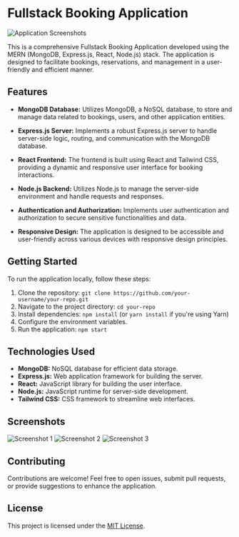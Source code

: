 # Fullstack Booking Application

![Application Screenshots](link-to-screenshot)

This is a comprehensive Fullstack Booking Application developed using the MERN (MongoDB, Express.js, React, Node.js) stack. The application is designed to facilitate bookings, reservations, and management in a user-friendly and efficient manner.

## Features

- **MongoDB Database:** Utilizes MongoDB, a NoSQL database, to store and manage data related to bookings, users, and other application entities.

- **Express.js Server:** Implements a robust Express.js server to handle server-side logic, routing, and communication with the MongoDB database.

- **React Frontend:** The frontend is built using React and Tailwind CSS, providing a dynamic and responsive user interface for booking interactions.

- **Node.js Backend:** Utilizes Node.js to manage the server-side environment and handle requests and responses.

- **Authentication and Authorization:** Implements user authentication and authorization to secure sensitive functionalities and data.

- **Responsive Design:** The application is designed to be accessible and user-friendly across various devices with responsive design principles.

## Getting Started

To run the application locally, follow these steps:

1. Clone the repository: `git clone https://github.com/your-username/your-repo.git`
2. Navigate to the project directory: `cd your-repo`
3. Install dependencies: `npm install` (or `yarn install` if you're using Yarn)
4. Configure the environment variables.
5. Run the application: `npm start`

## Technologies Used

- **MongoDB:** NoSQL database for efficient data storage.
- **Express.js:** Web application framework for building the server.
- **React:** JavaScript library for building the user interface.
- **Node.js:** JavaScript runtime for server-side development.
- **Tailwind CSS:** CSS framework to streamline web interfaces.

## Screenshots

![Screenshot 1](link-to-screenshot1)
![Screenshot 2](link-to-screenshot2)
![Screenshot 3](link-to-screenshot3)

## Contributing

Contributions are welcome! Feel free to open issues, submit pull requests, or provide suggestions to enhance the application.

## License

This project is licensed under the [MIT License](LICENSE).
